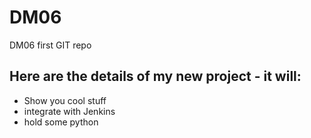 # DM06
DM06 first GIT repo
## Here are the details of my new project - it will:
- Show you cool stuff
- integrate with Jenkins
- hold some python
